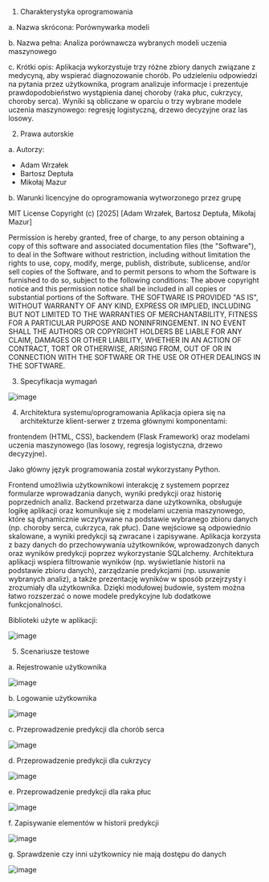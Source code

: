 1. Charakterystyka oprogramowania

a. Nazwa skrócona:
Porównywarka modeli

b. Nazwa pełna:
Analiza porównawcza wybranych modeli uczenia maszynowego

c. Krótki opis:
Aplikacja wykorzystuje trzy różne zbiory danych związane z medycyną, aby wspierać
diagnozowanie chorób. Po udzieleniu odpowiedzi na pytania przez użytkownika, program
analizuje informacje i prezentuje prawdopodobieństwo wystąpienia danej choroby (raka
płuc, cukrzycy, choroby serca). Wyniki są obliczane w oparciu o trzy wybrane modele
uczenia maszynowego: regresję logistyczną, drzewo decyzyjne oraz las losowy.

2. Prawa autorskie

a. Autorzy:
- Adam Wrzałek
- Bartosz Deptuła
- Mikołaj Mazur

b. Warunki licencyjne do oprogramowania wytworzonego przez grupę

MIT License
Copyright (c) [2025] [Adam Wrzałek, Bartosz Deptuła, Mikołaj Mazur]

Permission is hereby granted, free of charge, to any person obtaining a copy
of this software and associated documentation files (the "Software"), to deal
in the Software without restriction, including without limitation the rights
to use, copy, modify, merge, publish, distribute, sublicense, and/or sell
copies of the Software, and to permit persons to whom the Software is
furnished to do so, subject to the following conditions:
The above copyright notice and this permission notice shall be included in all
copies or substantial portions of the Software.
THE SOFTWARE IS PROVIDED "AS IS", WITHOUT WARRANTY OF ANY KIND, EXPRESS OR
IMPLIED, INCLUDING BUT NOT LIMITED TO THE WARRANTIES OF MERCHANTABILITY,
FITNESS FOR A PARTICULAR PURPOSE AND NONINFRINGEMENT. IN NO EVENT SHALL
THE AUTHORS OR COPYRIGHT HOLDERS BE LIABLE FOR ANY CLAIM, DAMAGES OR
OTHER LIABILITY, WHETHER IN AN ACTION OF CONTRACT, TORT OR OTHERWISE,
ARISING FROM, OUT OF OR IN CONNECTION WITH THE SOFTWARE OR THE USE OR
OTHER DEALINGS IN THE SOFTWARE.

3. Specyfikacja wymagań

![image](https://github.com/user-attachments/assets/e0713495-57dd-4773-9178-292193e354d8)

4. Architektura systemu/oprogramowania
Aplikacja opiera się na architekturze klient-serwer z trzema głównymi komponentami:

frontendem (HTML, CSS), backendem (Flask Framework) oraz modelami uczenia
maszynowego (las losowy, regresja logistyczna, drzewo decyzyjne).     

Jako główny język programowania został wykorzystany Python.   

Frontend umożliwia użytkownikowi interakcję z systemem poprzez formularze
wprowadzania danych, wyniki predykcji oraz historię poprzednich analiz.
Backend przetwarza dane użytkownika, obsługuje logikę aplikacji oraz komunikuje się z
modelami uczenia maszynowego, które są dynamicznie wczytywane na podstawie
wybranego zbioru danych (np. choroby serca, cukrzyca, rak płuc).
Dane wejściowe są odpowiednio skalowane, a wyniki predykcji są zwracane i zapisywane.
Aplikacja korzysta z bazy danych do przechowywania użytkowników, wprowadzonych
danych oraz wyników predykcji poprzez wykorzystanie SQLalchemy.
Architektura aplikacji wspiera filtrowanie wyników (np. wyświetlanie historii na
podstawie zbioru danych), zarządzanie predykcjami (np. usuwanie wybranych analiz), a
także prezentację wyników w sposób przejrzysty i zrozumiały dla użytkownika.
Dzięki modułowej budowie, system można łatwo rozszerzać o nowe modele predykcyjne lub
dodatkowe funkcjonalności.

Biblioteki użyte w aplikacji:

![image](https://github.com/user-attachments/assets/87bd5022-271e-4412-afe5-c51c304dc916)

5. Scenariusze testowe

a. Rejestrowanie użytkownika

![image](https://github.com/user-attachments/assets/b13f8ba0-f5ac-4af1-86fe-18771ce4a7a1)

b. Logowanie użytkownika

![image](https://github.com/user-attachments/assets/48fcac0f-7d10-453e-9fa1-4b76439021ed)

c. Przeprowadzenie predykcji dla chorób serca

![image](https://github.com/user-attachments/assets/c8fbcdbe-75a8-4e53-87b4-8394b0a22e25)

d. Przeprowadzenie predykcji dla cukrzycy

![image](https://github.com/user-attachments/assets/32799fd3-503b-4312-b3d2-6e7dc09052a0)

e. Przeprowadzenie predykcji dla raka płuc

![image](https://github.com/user-attachments/assets/9c0a15f4-396c-413e-a45b-2c2df9e9ef84)

f. Zapisywanie elementów w historii predykcji

![image](https://github.com/user-attachments/assets/448a7a6c-7e01-40ba-bce7-c7cb6ca9f689)

g. Sprawdzenie czy inni użytkownicy nie mają dostępu do danych

![image](https://github.com/user-attachments/assets/f2961021-2ce5-4aaf-9d9b-4379eccef792)
